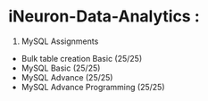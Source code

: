 # iNeuron-Data-Analytics :

1. MySQL Assignments
 * Bulk table creation Basic (25/25)
 * MySQL Basic (25/25)
 * MySQL Advance (25/25)
 * MySQL Advance Programming (25/25)

